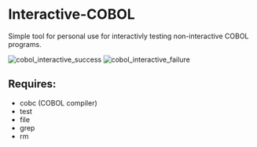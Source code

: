 # Interactive-COBOL

Simple tool for personal use for interactivly testing non-interactive COBOL programs.

![cobol_interactive_success](https://github.com/QazCetelic/Interactive-Cobol/assets/51381523/971d4bbf-d878-4cd5-98c8-db5e53935bd1)
![cobol_interactive_failure](https://github.com/QazCetelic/Interactive-Cobol/assets/51381523/d2d4a43d-e849-4e76-b57a-8ec6dc3e661d)

## Requires:
- cobc (COBOL compiler)
- test
- file
- grep
- rm
